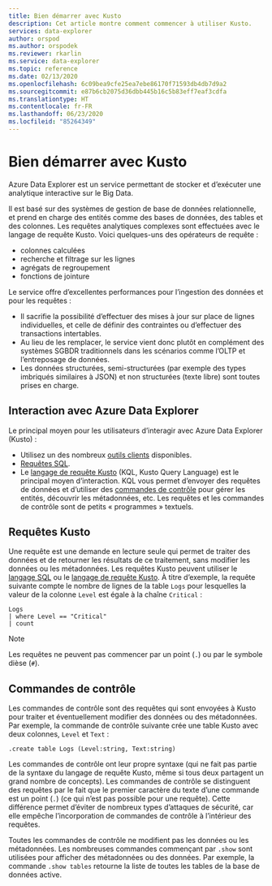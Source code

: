 ```yaml
---
title: Bien démarrer avec Kusto
description: Cet article montre comment commencer à utiliser Kusto.
services: data-explorer
author: orspod
ms.author: orspodek
ms.reviewer: rkarlin
ms.service: data-explorer
ms.topic: reference
ms.date: 02/13/2020
ms.openlocfilehash: 6c09bea9cfe25ea7ebe86170f71593db4db7d9a2
ms.sourcegitcommit: e87b6cb2075d36dbb445b16c5b83eff7eaf3cdfa
ms.translationtype: HT
ms.contentlocale: fr-FR
ms.lasthandoff: 06/23/2020
ms.locfileid: "85264349"
---
```

# <a name="getting-started-with-kusto"></a>Bien démarrer avec Kusto

Azure Data Explorer est un service permettant de stocker et d’exécuter une analytique interactive sur le Big Data.

Il est basé sur des systèmes de gestion de base de données relationnelle, et prend en charge des entités comme des bases de données, des tables et des colonnes. Les requêtes analytiques complexes sont effectuées avec le langage de requête Kusto. Voici quelques-uns des opérateurs de requête :
* colonnes calculées
* recherche et filtrage sur les lignes
* agrégats de regroupement
* fonctions de jointure

Le service offre d’excellentes performances pour l’ingestion des données et pour les requêtes : 
* Il sacrifie la possibilité d’effectuer des mises à jour sur place de lignes individuelles, et celle de définir des contraintes ou d’effectuer des transactions intertables. 
* Au lieu de les remplacer, le service vient donc plutôt en complément des systèmes SGBDR traditionnels dans les scénarios comme l’OLTP et l’entreposage de données.
* Les données structurées, semi-structurées (par exemple des types imbriqués similaires à JSON) et non structurées (texte libre) sont toutes prises en charge.

## <a name="interacting-with-azure-data-explorer"></a>Interaction avec Azure Data Explorer

Le principal moyen pour les utilisateurs d’interagir avec Azure Data Explorer (Kusto) :
* Utilisez un des nombreux [outils clients](../tools/index.md) disponibles. 
* [Requêtes SQL](../api/tds/t-sql.md).
*  Le [langage de requête Kusto](../query/index.md) (KQL, Kusto Query Language) est le principal moyen d’interaction. KQL vous permet d’envoyer des requêtes de données et d’utiliser des [commandes de contrôle](../management/index.md) pour gérer les entités, découvrir les métadonnées, etc.
Les requêtes et les commandes de contrôle sont de petits « programmes » textuels.

## <a name="kusto-queries"></a>Requêtes Kusto

Une requête est une demande en lecture seule qui permet de traiter des données et de retourner les résultats de ce traitement, sans modifier les données ou les métadonnées. Les requêtes Kusto peuvent utiliser le [langage SQL](../api/tds/t-sql.md) ou le [langage de requête Kusto](../query/index.md). À titre d’exemple, la requête suivante compte le nombre de lignes de la table `Logs` pour lesquelles la valeur de la colonne `Level` est égale à la chaîne `Critical` :

```kusto
Logs
| where Level == "Critical"
| count
```

> [!NOTE]
> Les requêtes ne peuvent pas commencer par un point (`.`) ou par le symbole dièse (`#`).

## <a name="control-commands"></a>Commandes de contrôle

Les commandes de contrôle sont des requêtes qui sont envoyées à Kusto pour traiter et éventuellement modifier des données ou des métadonnées. Par exemple, la commande de contrôle suivante crée une table Kusto avec deux colonnes, `Level` et `Text` :

```kusto
.create table Logs (Level:string, Text:string)
```

Les commandes de contrôle ont leur propre syntaxe (qui ne fait pas partie de la syntaxe du langage de requête Kusto, même si tous deux partagent un grand nombre de concepts). Les commandes de contrôle se distinguent des requêtes par le fait que le premier caractère du texte d’une commande est un point (`.`) (ce qui n’est pas possible pour une requête).
Cette différence permet d’éviter de nombreux types d’attaques de sécurité, car elle empêche l’incorporation de commandes de contrôle à l’intérieur des requêtes.

Toutes les commandes de contrôle ne modifient pas les données ou les métadonnées. Les nombreuses commandes commençant par `.show` sont utilisées pour afficher des métadonnées ou des données. Par exemple, la commande `.show tables` retourne la liste de toutes les tables de la base de données active.
